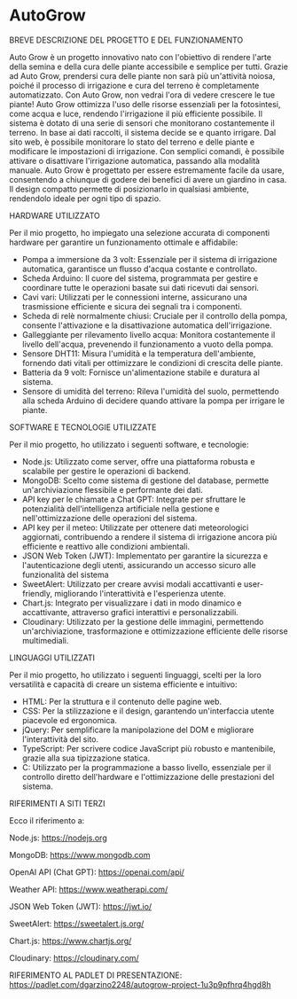 # AutoGrow


BREVE DESCRIZIONE DEL PROGETTO E DEL FUNZIONAMENTO

Auto Grow è un progetto innovativo nato con l'obiettivo di rendere l'arte della semina e della cura delle piante accessibile e semplice per tutti. Grazie ad Auto Grow, prendersi cura delle piante non sarà più un'attività noiosa, poiché il processo di irrigazione e cura del terreno è completamente automatizzato. Con Auto Grow, non vedrai l'ora di vedere crescere le tue piante!
Auto Grow ottimizza l'uso delle risorse essenziali per la fotosintesi, come acqua e luce, rendendo l'irrigazione il più efficiente possibile. Il sistema è dotato di una serie di sensori che monitorano costantemente il terreno. In base ai dati raccolti, il sistema decide se e quanto irrigare. Dal sito web, è possibile monitorare lo stato del terreno e delle piante e modificare le impostazioni di irrigazione. Con semplici comandi, è possibile attivare o disattivare l'irrigazione automatica, passando alla modalità manuale.
Auto Grow è progettato per essere estremamente facile da usare, consentendo a chiunque di godere dei benefici di avere un giardino in casa. Il design compatto permette di posizionarlo in qualsiasi ambiente, rendendolo ideale per ogni tipo di spazio.

HARDWARE UTILIZZATO

Per il mio progetto, ho impiegato una selezione accurata di componenti hardware per garantire un funzionamento ottimale e affidabile:

- Pompa a immersione da 3 volt: Essenziale per il sistema di irrigazione automatica, garantisce un flusso d'acqua costante e controllato.
- Scheda Arduino: Il cuore del sistema, programmata per gestire e coordinare tutte le operazioni basate sui dati ricevuti dai sensori.
- Cavi vari: Utilizzati per le connessioni interne, assicurano una trasmissione efficiente e sicura dei segnali tra i componenti.
- Scheda di relè normalmente chiusi: Cruciale per il controllo della pompa, consente l'attivazione e la disattivazione automatica dell'irrigazione.
- Galleggiante per rilevamento livello acqua: Monitora costantemente il livello dell'acqua, prevenendo il funzionamento a vuoto della pompa.
- Sensore DHT11: Misura l'umidità e la temperatura dell'ambiente, fornendo dati vitali per ottimizzare le condizioni di crescita delle piante.
- Batteria da 9 volt: Fornisce un'alimentazione stabile e duratura al sistema.
- Sensore di umidità del terreno: Rileva l'umidità del suolo, permettendo alla scheda Arduino di decidere quando attivare la pompa per irrigare le piante.

SOFTWARE E TECNOLOGIE UTILIZZATE

Per il mio progetto, ho utilizzato i seguenti software, e tecnologie:

- Node.js: Utilizzato come server, offre una piattaforma robusta e scalabile per gestire le operazioni di backend.
- MongoDB: Scelto come sistema di gestione del database, permette un'archiviazione flessibile e performante dei dati.
- API key per le chiamate a Chat GPT: Integrate per sfruttare le potenzialità dell'intelligenza artificiale nella gestione e nell'ottimizzazione delle operazioni del sistema.
- API key per il meteo: Utilizzate per ottenere dati meteorologici aggiornati, contribuendo a rendere il sistema di irrigazione ancora più efficiente e reattivo alle condizioni ambientali.
- JSON Web Token (JWT): Implementato per garantire la sicurezza e l'autenticazione degli utenti, assicurando un accesso sicuro alle funzionalità del sistema
- SweetAlert: Utilizzato per creare avvisi modali accattivanti e user-friendly, migliorando l'interattività e l'esperienza utente.
- Chart.js: Integrato per visualizzare i dati in modo dinamico e accattivante, attraverso grafici interattivi e personalizzabili.
- Cloudinary: Utilizzato per la gestione delle immagini, permettendo un'archiviazione, trasformazione e ottimizzazione efficiente delle risorse multimediali.

LINGUAGGI UTILIZZATI

Per il mio progetto, ho utilizzato i seguenti linguaggi, scelti per la loro versatilità e capacità di creare un sistema efficiente e intuitivo:

- HTML: Per la struttura e il contenuto delle pagine web.
- CSS: Per la stilizzazione e il design, garantendo un'interfaccia utente piacevole ed ergonomica.
- jQuery: Per semplificare la manipolazione del DOM e migliorare l'interattività del sito.
- TypeScript: Per scrivere codice JavaScript più robusto e mantenibile, grazie alla sua tipizzazione statica.
- C: Utilizzato per la programmazione a basso livello, essenziale per il controllo diretto dell'hardware e l'ottimizzazione delle prestazioni del sistema.

RIFERIMENTI A SITI TERZI

Ecco il riferimento a:

Node.js: https://nodejs.org 

MongoDB: https://www.mongodb.com

OpenAI API (Chat GPT): https://openai.com/api/

Weather API: https://www.weatherapi.com/

JSON Web Token (JWT): https://jwt.io/

SweetAlert: https://sweetalert.js.org/

Chart.js: https://www.chartjs.org/

Cloudinary: https://cloudinary.com/

RIFERIMENTO AL PADLET DI PRESENTAZIONE: https://padlet.com/dgarzino2248/autogrow-project-1u3p9pfhrq4hgd8h
